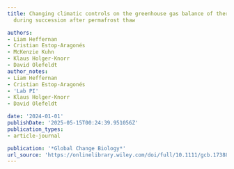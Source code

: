 ```yaml
---
title: Changing climatic controls on the greenhouse gas balance of thermokarst bogs
  during succession after permafrost thaw

authors:
- Liam Heffernan
- Cristian Estop-Aragonés
- McKenzie Kuhn
- Klaus Holger-Knorr
- David Olefeldt
author_notes:
- Liam Heffernan
- Cristian Estop-Aragonés
- 'Lab PI'
- Klaus Holger-Knorr
- David Olefeldt

date: '2024-01-01'
publishDate: '2025-05-15T00:24:39.951056Z'
publication_types:
- article-journal

publication: '*Global Change Biology*'
url_source: 'https://onlinelibrary.wiley.com/doi/full/10.1111/gcb.17388'
---
```

